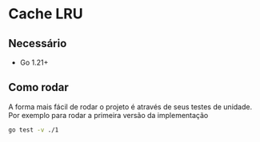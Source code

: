 # Cache LRU

## Necessário

* Go 1.21+

## Como rodar

A forma mais fácil de rodar o projeto é através de seus testes de unidade. Por exemplo para rodar a primeira versão da implementação

```sh
go test -v ./1
```